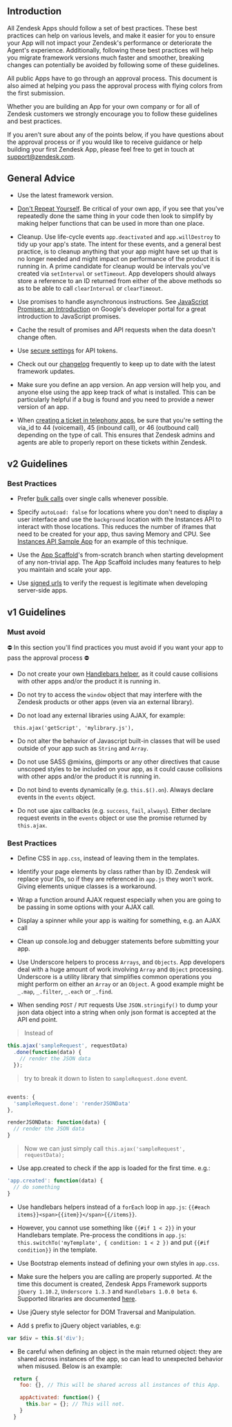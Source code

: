 ## Introduction

All Zendesk Apps should follow a set of best practices. These best practices can help on various levels, and make it easier for you to ensure your App will not impact your Zendesk's performance or deteriorate the Agent's experience. Additionally, following these best practices will help you migrate framework versions much faster and smoother, breaking changes can potentially be avoided by following some of these guidelines.

All public Apps have to go through an approval process. This document is also aimed at helping you pass the approval process with flying colors from the first submission.

Whether you are building an App for your own company or for all of Zendesk customers we strongly encourage you to follow these guidelines and best practices.

If you aren't sure about any of the points below, if you have questions about the approval process or if you would like to receive guidance or help building your first Zendesk App, please feel free to get in touch at support@zendesk.com.

## General Advice

* Use the latest framework version.

* [Don't Repeat Yourself](https://en.wikipedia.org/wiki/Don't_repeat_yourself). Be critical of your own app, if you see that you've repeatedly done the same thing in your code then look to simplify by making helper functions that can be used in more than one place.

* Cleanup. Use life-cycle events `app.deactivated` and `app.willDestroy` to tidy up your app's state.  The intent for these events, and a general best practice, is to cleanup anything that your app might have set up that is no longer needed and might impact on performance of the product it is running in.  A prime candidate for cleanup would be intervals you've created via `setInterval` or `setTimeout`. App developers should always store a reference to an ID returned from either of the above methods so as to be able to call `clearInterval` or `clearTimeout`.

* Use promises to handle asynchronous instructions. See [JavaScript Promises: an Introduction](https://developers.google.com/web/fundamentals/getting-started/primers/promises) on Google's developer portal for a great introduction to JavaScript promises.

* Cache the result of promises and API requests when the data doesn't change often.

* Use [secure settings](https://developer.zendesk.com/apps/docs/apps-v2/using_sdk#using-secure-settings) for API tokens.

* Check out our [changelog](https://developer.zendesk.com/apps/docs/apps-v2/changelog) frequently to keep up to date with the latest framework updates.

* Make sure you define an app version. An app version will help you, and anyone else using the app keep track of what is installed. This can be particularly helpful if a bug is found and you need to provide a newer version of an app.

* When [creating a ticket in telephony apps](https://support.zendesk.com/entries/24539263#topic_o32_xv1_sk), be sure that you're setting the via_id to 44 (voicemail), 45 (inbound call), or 46 (outbound call) depending on the type of call. This ensures that Zendesk admins and agents are able to properly report on these tickets within Zendesk.

## v2 Guidelines

### Best Practices

* Prefer [bulk calls](https://developer.zendesk.com/apps/docs/apps-v2/using_sdk#bulk-calls) over single calls whenever possible.

* Specify `autoLoad: false` for locations where you don't need to display a user interface and use the `background` location with the Instances API to interact with those locations. This reduces the number of iframes that need to be created for your app, thus saving Memory and CPU. See [Instances API Sample App](https://github.com/zendesk/demo_apps/tree/master/v2/support/instances_sample_app) for an example of this technique.

* Use the [App Scaffold](https://github.com/zendesk/app_scaffold/tree/from-scratch)'s from-scratch branch when starting development of any non-trivial app. The App Scaffold includes many features to help you maintain and scale your app.

* Use [signed urls](https://developer.zendesk.com/apps/docs/apps-v2/using_sdk#authenticating-requests-with-signed-urls) to verify the request is legitimate when developing server-side apps.

## v1 Guidelines

### Must avoid

:no_entry: In this section you'll find practices you must avoid if you want your app to pass the approval process :no_entry:

* Do not create your own [Handlebars helper](http://handlebarsjs.com/), as it could cause collisions with other apps and/or the product it is running in.

* Do not try to access the `window` object that may interfere with the Zendesk products or other apps (even via an external library).

* Do not load any external libraries using AJAX, for example:

```
  this.ajax('getScript', 'mylibrary.js'),
```

* Do not alter the behavior of Javascript built-in classes that will be used outside of your app such as `String` and `Array`.

* Do not use SASS @mixins, @imports or any other directives that cause unscoped styles to be included on your app, as it could cause collisions with other apps and/or the product it is running in.

* Do not bind to events dynamically (e.g. `this.$().on`). Always declare events in the `events` object.

* Do not use ajax callbacks (e.g. `success`, `fail`, `always`). Either declare request events in the `events` object or use the promise returned by `this.ajax`.


### Best Practices

* Define CSS in `app.css`, instead of leaving them in the templates.

* Identify your page elements by class rather than by ID. Zendesk will replace your IDs, so if they are referenced in `app.js` they won't work. Giving elements unique classes is a workaround.

* Wrap a function around AJAX request especially when you are going to be passing in some options with your AJAX call.

* Display a spinner while your app is waiting for something, e.g. an AJAX call

* Clean up console.log and debugger statements before submitting your app.

* Use Underscore helpers to process `Arrays`, and `Objects`. App developers deal with a huge amount of work involving `Array` and `Object` processing. Underscore is a utility library that simplifies common operations you might perform on either an `Array` or an `Object`. A good example might be `_.map`, `_.filter`, `_.each` or `_.find`.

* When sending `POST` / `PUT` requests Use `JSON.stringify()` to dump your json data object into a string when only json format is accepted at the API end point.

> Instead of

```js
this.ajax('sampleRequest', requestData)
  .done(function(data) {
    // render the JSON data
  });
```
> try to break it down to listen to `sampleRequest.done` event.

```js

events: {
  'sampleRequest.done': 'renderJSONData'
},

renderJSONData: function(data) {
  // render the JSON data
}
```

> Now we can just simply call `this.ajax('sampleRequest', requestData);`

* Use app.created to check if the app is loaded for the first time. e.g.:

```js
'app.created': function(data) {
  // do something
}
```

* Use handlebars helpers instead of a `forEach` loop in `app.js`: `{{#each items}}<span>{{item}}</span>{{/items}}`.

* However, you cannot use something like `{{#if 1 < 2}}` in your Handlebars template. Pre-process the conditions in `app.js`: `this.switchTo('myTemplate', { condition: 1 < 2 })` and put `{{#if condition}}` in the template.

* Use Bootstrap elements instead of defining your own styles in `app.css`.

* Make sure the helpers you are calling are properly supported. At the time this document is created, Zendesk Apps Framework supports `jQuery 1.10.2`, `Underscore 1.3.3` and `Handlebars 1.0.0 beta 6`. Supported libraries are documented [here](http://developer.zendesk.com/documentation/apps/reference/supported_libraries.html).

* Use jQuery style selector for DOM Traversal and Manipulation.

* Add `$` prefix to jQuery object variables, e.g:

```js
var $div = this.$('div');
```


* Be careful when defining an object in the main returned object: they are shared across instances of the app, so can lead to unexpected behavior when misused. Below is an example:

```js
  return {
    foo: {}, // This will be shared across all instances of this App.

    appActivated: function() {
      this.bar = {}; // This will not.
    }
  }
```
